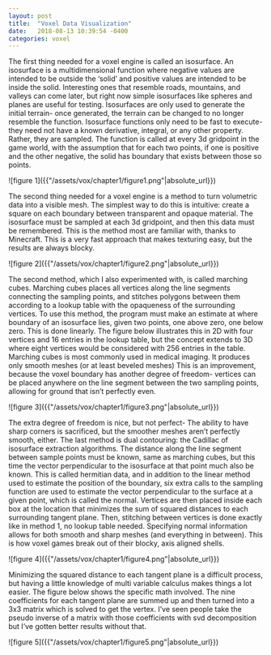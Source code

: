 ```yaml
---
layout: post
title:  "Voxel Data Visualization"
date:   2018-08-13 10:39:54 -0400
categories: voxel
---
```

<p>
The first thing needed for a voxel engine is called an isosurface. An isosurface is a multidimensional function where negative values are intended to be outside the ‘solid’ and positive values are intended to be inside the solid. Interesting ones that resemble roads, mountains, and valleys can come later, but right now simple isosurfaces like spheres and planes are useful for testing. Isosurfaces are only used to generate the initial terrain- once generated, the terrain can be changed to no longer resemble the function. Isosurface functions only need to be fast to execute- they need not have a known derivative, integral, or any other property. Rather, they are sampled. The function is called at every 3d gridpoint in the game world, with the assumption that for each two points, if one is positive and the other negative, the solid has boundary that exists between those so points.
</p>
![figure 1]({{"/assets/vox/chapter1/figure1.png"|absolute_url}})
<p>
The second thing needed for a voxel engine is a method to turn volumetric data into a visible mesh. The simplest way to do this is intuitive: create a square on each boundary between transparent and opaque material. The isosurface must be sampled at each 3d gridpoint, and then this data must be remembered. This is the method most are familiar with, thanks to Minecraft. This is a very fast approach that makes texturing easy, but the results are always blocky.
</p>
![figure 2]({{"/assets/vox/chapter1/figure2.png"|absolute_url}})
<p>
The second method, which I also experimented with, is called marching cubes. Marching cubes places all vertices along the line segments connecting the sampling points, and stitches polygons between them according to a lookup table with the opaqueness of the surrounding vertices. To use this method, the program must make an estimate at where boundary of an isosurface lies, given two points, one above zero, one below zero. This is done linearly. The figure below illustrates this in 2D with four vertices and 16 entries in the lookup table, but the concept extends to 3D where eight vertices would be considered with 256 entries in the table. Marching cubes is most commonly used in medical imaging. It produces only smooth meshes (or at least beveled meshes) This is an improvement, because the voxel boundary has another degree of freedom- vertices can be placed anywhere on the line segment between the two sampling points, allowing for ground that isn’t perfectly even.
</p>
![figure 3]({{"/assets/vox/chapter1/figure3.png"|absolute_url}})
<p>
The extra degree of freedom is nice, but not perfect- The ability to have sharp corners is sacrificed, but the smoother meshes aren’t perfectly smooth, either. The last method is dual contouring: the Cadillac of isosurface extraction algorithms. The distance along the line segment between sample points must be known, same as marching cubes, but this time the vector perpendicular to the isosurface at that point much also be known. This is called hermitian data, and in addition to the linear method used to estimate the position of the boundary, six extra calls to the sampling function are used to estimate the vector perpendicular to the surface at a given point, which is called the normal. Vertices are then placed inside each box at the location that minimizes the sum of squared distances to each surrounding tangent plane. Then, stitching between vertices is done exactly like in method 1, no lookup table needed. Specifying normal information allows for both smooth and sharp meshes (and everything in between). This is how voxel games break out of their blocky, axis aligned shells.
</p>
![figure 4]({{"/assets/vox/chapter1/figure4.png"|absolute_url}})
<p>
Minimizing the squared distance to each tangent plane is a difficult process, but having a little knowledge of multi variable calculus makes things a lot easier. The figure below shows the specific math involved. The nine coefficients for each tangent plane are summed up and then turned into a 3x3 matrix which is solved to get the vertex. I’ve seen people take the pseudo inverse of a matrix with those coefficients with svd decomposition but I’ve gotten better results without that.
</p>
![figure 5]({{"/assets/vox/chapter1/figure5.png"|absolute_url}})

